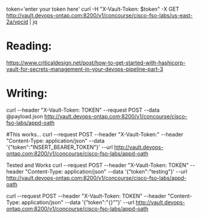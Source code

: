 #
token='enter your token here'
curl -H "X-Vault-Token: $token" -X GET http://vault.devops-ontap.com:8200/v1/concourse/cisco-fso-labs/us-east-2a/vpcid | jq

Reading:
=========
https://www.criticaldesign.net/post/how-to-get-started-with-hashicorp-vault-for-secrets-management-in-your-devops-pipeline-part-3

Writing:
========

curl --header "X-Vault-Token: TOKEN" --request POST --data @payload.json http://vault.devops-ontap.com:8200/v1/concourse/cisco-fso-labs/appd-oath


#This works...
curl --request POST --header "X-Vault-Token:" --header "Content-Type: application/json" --data '{"token":"INSERT_BEARER_TOKEN"}' --url http://vault.devops-ontap.com:8200/v1/concourse/cisco-fso-labs/appd-oath


Tested and Works
curl --request POST --header "X-Vault-Token: TOKEN" --header "Content-Type: application/json" --data '{"token":"testing"}' --url http://vault.devops-ontap.com:8200/v1/concourse/cisco-fso-labs/appd-oath

curl --request POST --header "X-Vault-Token: TOKEN" --header "Content-Type: application/json" --data '{"token":"{}""}' --url http://vault.devops-ontap.com:8200/v1/concourse/cisco-fso-labs/appd-oath